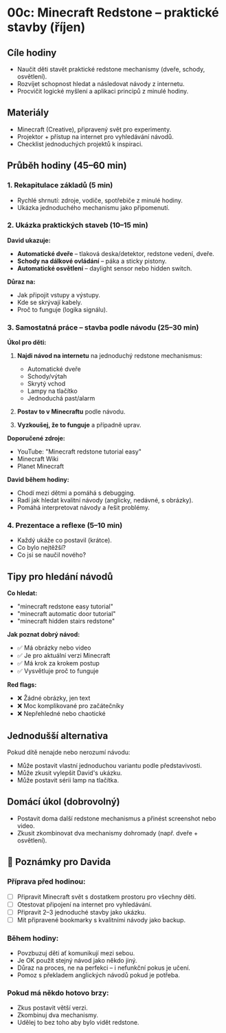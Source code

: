 # 00c: Minecraft Redstone – praktické stavby (říjen)

## Cíle hodiny
- Naučit děti stavět praktické redstone mechanismy (dveře, schody, osvětlení).
- Rozvíjet schopnost hledat a následovat návody z internetu.
- Procvičit logické myšlení a aplikaci principů z minulé hodiny.

## Materiály
- Minecraft (Creative), připravený svět pro experimenty.
- Projektor + přístup na internet pro vyhledávání návodů.
- Checklist jednoduchých projektů k inspiraci.

## Průběh hodiny (45–60 min)

### 1. Rekapitulace základů (5 min)
- Rychlé shrnutí: zdroje, vodiče, spotřebiče z minulé hodiny.
- Ukázka jednoduchého mechanismu jako připomenutí.

### 2. Ukázka praktických staveb (10–15 min)
**David ukazuje:**
- **Automatické dveře** – tlaková deska/detektor, redstone vedení, dveře.
- **Schody na dálkové ovládání** – páka a sticky pistony.
- **Automatické osvětlení** – daylight sensor nebo hidden switch.

**Důraz na:**
- Jak připojit vstupy a výstupy.
- Kde se skrývají kabely.
- Proč to funguje (logika signálu).

### 3. Samostatná práce – stavba podle návodu (25–30 min)

**Úkol pro děti:**
1. **Najdi návod na internetu** na jednoduchý redstone mechanismus:
   - Automatické dveře
   - Schody/výtah
   - Skrytý vchod
   - Lampy na tlačítko
   - Jednoduchá past/alarm
   
2. **Postav to v Minecraftu** podle návodu.

3. **Vyzkoušej, že to funguje** a případně uprav.

**Doporučené zdroje:**
- YouTube: "Minecraft redstone tutorial easy"
- Minecraft Wiki
- Planet Minecraft

**David během hodiny:**
- Chodí mezi dětmi a pomáhá s debugging.
- Radí jak hledat kvalitní návody (anglicky, nedávné, s obrázky).
- Pomáhá interpretovat návody a řešit problémy.

### 4. Prezentace a reflexe (5–10 min)
- Každý ukáže co postavil (krátce).
- Co bylo nejtěžší?
- Co jsi se naučil nového?

## Tipy pro hledání návodů

**Co hledat:**
- "minecraft redstone easy tutorial"
- "minecraft automatic door tutorial"
- "minecraft hidden stairs redstone"

**Jak poznat dobrý návod:**
- ✅ Má obrázky nebo video
- ✅ Je pro aktuální verzi Minecraft
- ✅ Má krok za krokem postup
- ✅ Vysvětluje proč to funguje

**Red flags:**
- ❌ Žádné obrázky, jen text
- ❌ Moc komplikované pro začátečníky
- ❌ Nepřehledné nebo chaotické

## Jednodušší alternativa
Pokud dítě nenajde nebo nerozumí návodu:
- Může postavit vlastní jednoduchou variantu podle představivosti.
- Může zkusit vylepšit David's ukázku.
- Může postavit sérii lamp na tlačítka.

## Domácí úkol (dobrovolný)
- Postavit doma další redstone mechanismus a přinést screenshot nebo video.
- Zkusit zkombinovat dva mechanismy dohromady (např. dveře + osvětlení).

## 📝 Poznámky pro Davida

### Příprava před hodinou:
- [ ] Připravit Minecraft svět s dostatkem prostoru pro všechny děti.
- [ ] Otestovat připojení na internet pro vyhledávání.
- [ ] Připravit 2–3 jednoduché stavby jako ukázku.
- [ ] Mít připravené bookmarky s kvalitními návody jako backup.

### Během hodiny:
- Povzbuzuj děti ať komunikují mezi sebou.
- Je OK použít stejný návod jako někdo jiný.
- Důraz na proces, ne na perfekci – i nefunkční pokus je učení.
- Pomoz s překladem anglických návodů pokud je potřeba.

### Pokud má někdo hotovo brzy:
- Zkus postavit větší verzi.
- Zkombinuj dva mechanismy.
- Udělej to bez toho aby bylo vidět redstone.


